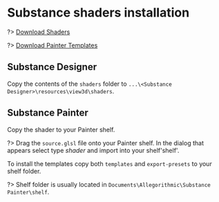 # Substance shaders installation

?> [Download Shaders](https://gortnar.com/vmt/sbs_shaders.zip)

?> [Download Painter Templates](https://gortnar.com/vmt/painter_templates.zip)

## Substance Designer

Copy the contents of the `shaders` folder to `...\<Substance Designer>\resources\view3d\shaders`.

## Substance Painter

Copy the shader to your Painter shelf.

?> Drag the `source.glsl` file onto your Painter shelf. In the dialog that appears select type _shader_ and import into your shelf'shelf'.

To install the templates copy both `templates` and `export-presets` to your shelf folder.

?> Shelf folder is usually located in `Documents\Allegorithmic\Substance Painter\shelf`.